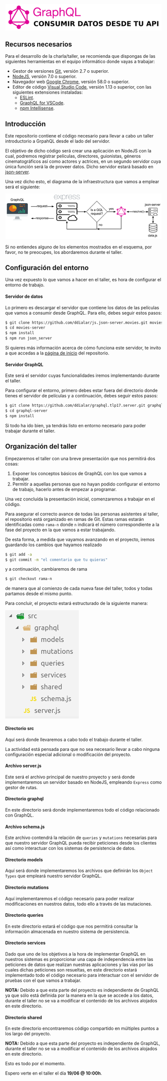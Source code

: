 ![GraphQL - Header](img/repo-header.png)

## Recursos necesarios

Para el desarrollo de la charla/taller, se recomienda que dispongas de las siguientes herramientas en el equipo informático donde vayas a trabajar:

- Gestor de versiones [Git](https://git-scm.com/), versión 2.7 o superior.
- [NodeJS](https://nodejs.org/es/download/current/), versión 7.0 o superior.
- Navegador web [Google Chrome](https://www.google.es/chrome/browser/desktop/index.html), versión 58.0 o superior.
- Editor de código [Visual Studio Code](https://code.visualstudio.com/), versión 1.13 o superior, con las siguientes extensiones instaladas:
    - [ESLint](https://marketplace.visualstudio.com/items?itemName=dbaeumer.vscode-eslint).
    - [GraphQL for VSCode](https://marketplace.visualstudio.com/items?itemName=kumar-harsh.graphql-for-vscode).
    - [npm Intellisense](https://marketplace.visualstudio.com/items?itemName=christian-kohler.npm-intellisense).

## Introducción

Este repositorio contiene el código necesario para llevar a cabo un taller introductorio a GrpahQL desde el lado del servidor.

El objetivo de dicho código será crear una aplicación en NodeJS con la cual, podremos registrar películas, directores, guionistas, géneros cinematográficos así como actores y actrices, en un segundo servidor cuya única función será la de proveer datos. Dicho servidor estará basado en [json-server](https://github.com/typicode/json-server).

Una vez dicho esto, el diagrama de la infraestructura que vamos a emplear será el siguiente:

![Server schema](img/app-server-schema.png)

Si no entiendes alguno de los elementos mostrados en el esquema, por favor, no te preocupes, los abordaremos durante el taller.

## Configuración del entorno

Una vez expuesto lo que vamos a hacer en el taller, es hora de configurar el entorno de trabajo.

#### Servidor de datos

Lo primero es descargar el servidor que contiene los datos de las películas que vamos a consumir desde GraphQL. Para ello, debes seguir estos pasos:

```sh
$ git clone https://github.com/ddialar/js.json-server.movies.git movies-server
$ cd movies-server
$ npm install
$ npm run json_server
```

Si quieres más información acerca de cómo funciona este servidor, te invito a que accedas a la [página de inicio](https://github.com/ddialar/js.json-server.movies.git#readme) del repositorio.

#### Servidor GraphQL

Este será el servidor cuyas funcionalidades iremos implementando durante el taller.

Para configurar el entorno, primero debes estar fuera del directorio donde tienes el servidor de películas y a continuación, debes seguir estos pasos:

```sh
$ git clone https://github.com/ddialar/graphql.tlp17.server.git graphql-server
$ cd graphql-server
$ npm install
```

Si todo ha ido bien, ya tendrás listo en entorno necesario para poder trabajar durante el taller.

## Organización del taller

Empezaremos el taller con una breve presentación que nos permitirá dos cosas:

1. Exponer los conceptos básicos de GraphQL con los que vamos a trabajar.
2. Permitir a aquellas personas que no hayan podido configurar el entorno de trabajo, hacerlo antes de empezar a programar.

Una vez concluída la presentación inicial, comenzaremos a trabajar en el código.

Para asegurar el correcto avance de todas las personas asistentes al taller, el repositorio está organizado en ramas de Git. Estas ramas estarán identificadas como `rama-n` donde `n` indicará el número correspondiente a la fase del proyecto en la que vamos a estar trabajando.

De esta forma, a medida que vayamos avanzando en el proyecto, iremos guardando los cambios que hayamos realizado

```sh
$ git add -a
$ git commit -m "el comentario que tu quieras"
```

y a continuación, cambiaremos de rama 

```sh
$ git checkout rama-n
```

de manera que al comienzo de cada nueva fase del taller, todos y todas partamos desde el mismo punto.

Para concluir, el proyecto estará estructurado de la siguiente manera:

![Project structure](img/project-structure.png)

#### Directorio src

Aquí será donde llevaremos a cabo todo el trabajo durante el taller.

La actividad está pensada para que no sea necesario llevar a cabo ninguna configuración especial adicional o modificación del proyecto.

#### Archivo server.js

Este será el archivo principal de nuestro proyecto y será donde implementaremos un servidor basado en NodeJS, empleando `Express` como gestor de rutas.

#### Directorio graphql

En este directorio será donde implementaremos todo el código relacionado con GraphQL.

#### Archivo schema.js

Este archivo contendrá la relación de `queries` y `mutations` necesarias para que nuestro servidor GraphQL pueda recibir peticiones desde los clientes así como interactuar con los sistemas de persistencia de datos.

#### Directorio models

Aquí será donde implementaremos los archivos que definirán los `Object Types` que empleará nuestro servidor GraphQL.

#### Directorio mutations

Aquí implementaremos el código necesario para poder realizar modificaciones en nuestros datos, todo ello a través de las mutaciones.

#### Directorio queries

En este directorio estará el código que nos permitirá consultar la información almacenada en nuestro sistema de persistencia.

#### Directorio services

Dado que uno de los objetivos a la hora de implementar GraphQL en nuestros sistemas es proporcionar una capa de independencia entre las peticiones de datos que realizan nuestras aplicaciones y las vías por las cuales dichas peticiones son resueltas, en este directorio estará implementado todo el código necesario para interactuar con el servidor de pruebas con el que vamos a trabajar.

**NOTA:** Debido a que esta parte del proyecto es independiente de GraphQL ya que sólo está definida por la manera en la que se accede a los datos, durante el taller no se va a modificar el contenido de los archivos alojados en este directorio.

#### Directorio shared

En este directorio encontraremos código compartido en múltiples puntos a los largo del proyecto.

**NOTA:** Debido a que esta parte del proyecto es independiente de GraphQL, durante el taller no se va a modificar el contenido de los archivos alojados en este directorio.

Esto es todo por el momento.

Espero verte en el taller el día **19/06 @ 10:00h**.